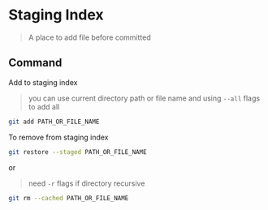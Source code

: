 # Staging Index
> A place to add file before committed

## Command

Add to staging index
> you can use current directory path or file name and using `--all` flags to add all
```sh
git add PATH_OR_FILE_NAME
```

To remove from staging index

```sh
git restore --staged PATH_OR_FILE_NAME
```
or 
> need `-r` flags if directory recursive 
```sh
git rm --cached PATH_OR_FILE_NAME
```

